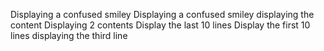 Displaying a confused smiley
Displaying a confused smiley
displaying the content
Displaying 2 contents
Display the last 10 lines
Display the first 10 lines
displaying the third line
